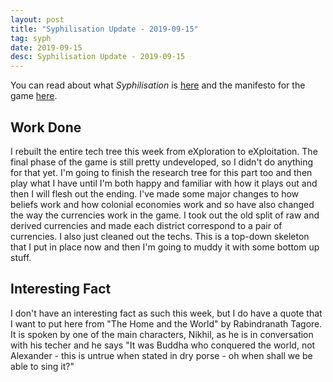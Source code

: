 ```yaml
---
layout: post
title: "Syphilisation Update - 2019-09-15"
tag: syph
date: 2019-09-15
desc: Syphilisation Update - 2019-09-15
---
```



You can read about what *Syphilisation* is [here](/blog/syph/announce) and the manifesto for the game [here](/blog/syph/manifesto).

## Work Done

I rebuilt the entire tech tree this week from eXploration to eXploitation. The final phase of the game is still pretty undeveloped, so I didn't do anything for that yet. I'm going to finish the research tree for this part too and then play what I have until I'm both happy and familiar with how it plays out and then I will flesh out the ending. I've made some major changes to how beliefs work and how colonial economies work and so have also changed the way the currencies work in the game. I took out the old split of raw and derived currencies and made each district correspond to a pair of currencies. I also just cleaned out the techs. This is a top-down skeleton that I put in place now and then I'm going to muddy it with some bottom up stuff.

## Interesting Fact

I don't have an interesting fact as such this week, but I do have a quote that I want to put here from "The Home and the World" by Rabindranath Tagore. It is spoken by one of the main characters, Nikhil, as he is in conversation with his techer and he says "It was Buddha who conquered the world, not Alexander - this is untrue when stated in dry porse - oh when shall we be able to sing it?"

